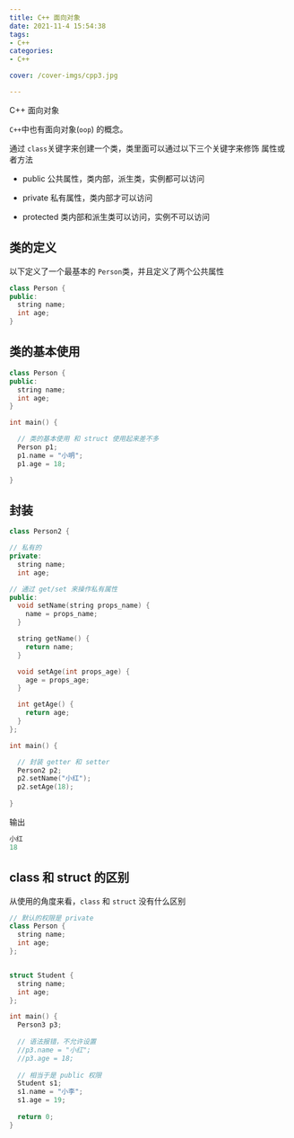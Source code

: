 ```yaml
---
title: C++ 面向对象
date: 2021-11-4 15:54:38
tags:
- C++
categories:
- C++

cover: /cover-imgs/cpp3.jpg

---
```

C++ 面向对象

<!-- more -->

`C++`中也有面向对象(`oop`) 的概念。

通过 `class`关键字来创建一个类，类里面可以通过以下三个关键字来修饰 属性或者方法

- public 公共属性，类内部，派生类，实例都可以访问

- private 私有属性，类内部才可以访问

- protected 类内部和派生类可以访问，实例不可以访问


## 类的定义

以下定义了一个最基本的 `Person`类，并且定义了两个公共属性 

```C++
class Person {
public:
  string name;
  int age;
}
```



## 类的基本使用

```C++
class Person {
public:
  string name;
  int age;
}

int main() {

  // 类的基本使用 和 struct 使用起来差不多
  Person p1;
  p1.name = "小明";
  p1.age = 18;

}

```



## 封装

```C++
class Person2 {

// 私有的
private:
  string name;
  int age;

// 通过 get/set 来操作私有属性
public:
  void setName(string props_name) {
    name = props_name;
  }

  string getName() {
    return name;
  }

  void setAge(int props_age) {
    age = props_age;
  }

  int getAge() {
    return age;
  }
};

int main() {

  // 封装 getter 和 setter
  Person2 p2;
  p2.setName("小红");
  p2.setAge(18);
  
}
```


输出

```C++
小红
18
```



## class 和 struct 的区别

从使用的角度来看，`class` 和 `struct` 没有什么区别

```C++
// 默认的权限是 private
class Person {
  string name;
  int age;
};


struct Student {
  string name;
  int age;
};

int main() {
  Person3 p3;
  
  // 语法报错，不允许设置
  //p3.name = "小红";
  //p3.age = 18;
  
  // 相当于是 public 权限
  Student s1;
  s1.name = "小李";
  s1.age = 19;
  
  return 0;
}


```



